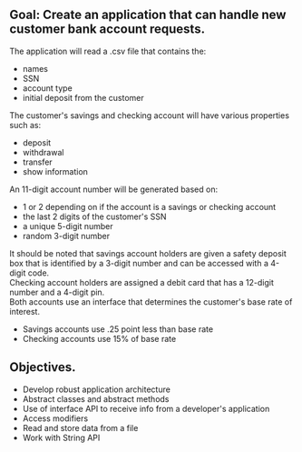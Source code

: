 ## Goal: Create an application that can handle new customer bank account requests.

The application will read a .csv file that contains the:

- names
- SSN
- account type
- initial deposit from the customer

The customer's savings and checking account will have various properties such as:

- deposit
- withdrawal
- transfer
- show information

An 11-digit account number will be generated based on:

- 1 or 2 depending on if the account is a savings or checking account
- the last 2 digits of the customer's SSN
- a unique 5-digit number
- random 3-digit number

It should be noted that savings account holders are given a safety deposit box that is identified by a 3-digit number and can be accessed with a 4-digit code.<br>Checking account holders are assigned a debit card that has a 12-digit number and a 4-digit pin.<br>Both accounts use an interface that determines the customer's base rate of interest.

- Savings accounts use .25 point less than base rate
- Checking accounts use 15% of base rate

## Objectives.

- Develop robust application architecture
- Abstract classes and abstract methods
- Use of interface API to receive info from a developer's application
- Access modifiers
- Read and store data from a file
- Work with String API
